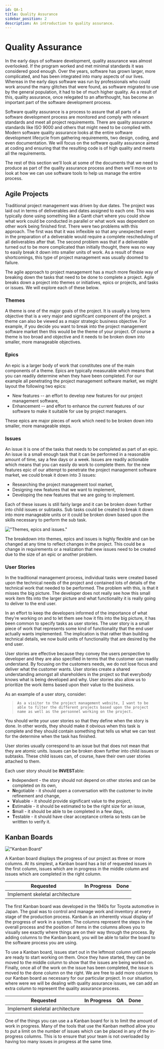 ```yaml
---
id: QA-1
title: Quality Assurance
sidebar_position: 2
description: An introduction to quality assurance.
---
```


# Quality Assurance

In the early days of software development, quality assurance was almost overlooked. If the program worked and met minimal standards it was considered good enough. Over the years, software has grown larger, more complicated, and has been integrated into many aspects of our lives. Whereas in the early days software was run by professionals who could work around the many glitches that were found, as software migrated to use by the general population, it had to be of much higher quality. As a result of this, quality assurance, once relegated to an afterthought, has become an important part of the software development process.

Software quality assurance is a process to assure that all parts of a software development process are monitored and comply with relevant standards and meet all project requirements. There are quality assurance standards like ISO 9000 and others that might need to be complied with. Modern software quality assurance looks at the entire software development lifecycle from gathering requirements, two design, coding, and even documentation. We will focus on the software quality assurance aimed at coding and ensuring that the resulting code is of high quality and meets all the requirements.

The rest of this section we'll look at some of the documents that we need to produce as part of the quality assurance process and then we'll move on to look at how we can use software tools to help us manage the entire process.

## Agile Projects

Traditional project management was driven by due dates. The project was laid out in terms of deliverables and dates assigned to each one. This was typically done using something like a Gantt chart where you could show what work could be conducted in parallel or what work was dependent on other work being finished first. There were two problems with this approach. The first was that it was inflexible so that any unexpected event in the preparation of a deliverable would require a complete rescheduling of all deliverables after that. The second problem was that if a deliverable turned out to be more complicated than initially thought, there was no way to easily break it down into smaller units of work. As a result of these shortcomings, this type of project management was usually doomed to failure.

The agile approach to project management has a much more flexible way of breaking down the tasks that need to be done to complete a project. Agile breaks down a project into themes or initiatives, epics or projects, and tasks or issues. We will explore each of these below.

### Themes

A theme is one of the major goals of the project. It is usually a long term objective that is a very major and significant component of the project. a theme can also be viewed as a major strategic business objective. For example, if you decide you want to break into the project management software market then this would be the theme of your project. Of course a theme is too broad and objective and it needs to be broken down into smaller, more manageable objectives.

### Epics

An epic is a larger body of work that constitutes one of the main components of a theme. Epics are typically measurable which means that you can readily determine when they have been completed. For our example all penetrating the project management software market, we might layout the following two epics:

- New features -- an effort to develop new features for our project management software,
- Enhancement -- and effort to enhance the current features of our software to make it suitable for use by project managers.

These epics are major pieces of work which need to be broken down into smaller, more manageable steps.

### Issues

An issue it is one of the tasks that needs to be completed as part of an epic. An issue is a small enough task that it can be performed in a reasonable amount of time, say a few days or a week. Issues are readily actionable which means that you can easily do work to complete them. for the new features epic of our attempt to penetrate the project management software market, we could break it down into 3 issues:

- Researching the project management tool market,
- Designing new features that we want to implement,
- Developing the new features that we are going to implement.

Each of these issues is still fairly large and it can be broken down further into child issues or subtasks. Sub tasks could be created to break it down into more manageable units or it could be broken down based upon the skills necessary to perform the sub task.

!["Themes, epics and issues." ](/img/theme-epic-issue.jpg)

The breakdown into themes, epics and issues is highly flexible and can be changed at any time to reflect changes in the project. This could be a change in requirements or a realization that new issues need to be created due to the size of an epic or another problem.

### User Stories

In the traditional management process, individual tasks were created based upon the technical needs of the project and contained lots of details of the technical work that needed to be performed. The problem with this, is that it misses the big picture. The developer does not really see how this small work item fits into the larger picture and what functionality it is really going to deliver to the end user.

In an effort to keep the developers informed of the importance of what they're working on and to let them see how it fits into the big picture, it has been common to specify tasks as user stories. The user story is a small piece of work that represents some kind of functionality that the end user actually wants implemented. The implication is that rather than building technical details, we now build units of functionality that are desired by the end user.

User stories are effective because they convey the users perspective to developer and they are also specified in terms that the customer can readily understand. By focusing on the customers needs, we do not lose focus and deliver what the customer wants. User stories create a shared understanding amongst all shareholders in the project so that everybody knows what is being developed and why. User stories also allow us to prioritize the work items based upon their value to the business.

As an example of a user story, consider:

>     As a visitor to the project management website, I want to be able to filter the different projects based upon the project name as well as the personnel working on the project.

You should write your user stories so that they define when the story is done. In other words, they should make it obvious when this task is complete and they should contain something that tells us what we can test for the determine when the task has finished.

User stories usually correspond to an issue but that does not mean that they are atomic units. Issues can be broken down further into child issues or subtasks. These child issues can, of course, have their own user stories attached to them.

Each user story should be **INVEST**able:

- **I**ndependent - the story should not depend on other stories and can be completed on its own,
- **N**egotiable - it should open a conversation with the customer to invite refinement and change,
- **V**aluable - it should provide significant value to the project,
- **E**stimable - it should be estimated to be the right size for an issue,
- **S**mall - it should be able to be completed in a few days,
- **T**estable - it should have clear acceptance criteria so tests can be writtten to verify it.

## Kanban Boards

!["Kanban Board" ](/img/kanban-board-user.png)

A Kanban board displays the progress of our project as three or more columns. At its simplest, a Kanban board has a list of requested issues in the first column, issues which are in progress in the middle column and issues which are completed in the right column.

| Requested                       | In Progress | Done |
| ------------------------------- | ----------- | ---- |
| Implement skeletal architecture |             |      |

The first Kanban board was developed in the 1940s for Toyota automotive in Japan. The goal was to control and manage work and inventory at every stage of the production process. Kanban is an inherently visual display of the progress of work in a system. The columns represent the steps in the overall process and the position of items in the columns allows you to visually see exactly where things are on their way through the process. By adding columns to the Kanban board, you will be able to tailor the board to the software process you are using.

To use a Kanban board, issues start out in the leftmost column until people are ready to start working on them. Once they have started, they can be moved to the middle column to show that the issues are being worked on. Finally, once all of the work on the issue has been completed, the issue is moved to the done column on the right. We are free to add more columns to our Kanban board as necessary for our particular project. In our situation, where were we will be dealing with quality assurance issues, we can add an extra column to represent the quality assurance process.

| Requested                       | In Progress | QA  | Done |
| ------------------------------- | ----------- | --- | ---- |
| Implement skeletal architecture |             |     |      |

One of the things you can use a a Kanban board for is to limit the amount of work in progress. Many of the tools that use the Kanban method allow you to put a limit on the number of issues which can be placed in any of the in-progress columns. This is to ensure that your team is not overloaded by having too many issues in progress at the same time.
